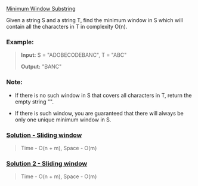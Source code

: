 [Minimum Window Substring](https://leetcode.com/problems/minimum-window-substring/)

Given a string S and a string T, find the minimum window in S which will contain all the characters in T in complexity O(n).

### Example:

> **Input:** S = "ADOBECODEBANC", T = "ABC"
>
> **Output:** "BANC"

### Note:

- If there is no such window in S that covers all characters in T, return the empty string "".

- If there is such window, you are guaranteed that there will always be only one unique minimum window in S.

### [Solution - Sliding window](minWindow.js)

> Time - O(n + m), Space - O(m)

### [Solution 2 - Sliding window](minWindow2.js)

> Time - O(n + m), Space - O(m)
